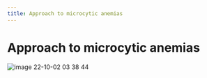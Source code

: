 ```yaml
---
title: Approach to microcytic anemias
---
```

# Approach to microcytic anemias

![image 22-10-02 03 38 44](https://i.imgur.com/iO5DQRe.png)

